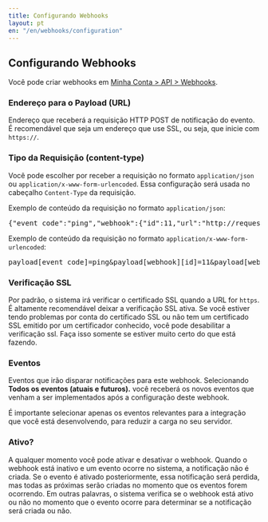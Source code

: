 ```yaml
---
title: Configurando Webhooks
layout: pt
en: "/en/webhooks/configuration"
---
```


## Configurando Webhooks

Você pode criar webhooks em [Minha Conta > API > Webhooks](https://boletosimples.com.br/conta/api/webhooks).

### Endereço para o Payload (URL)

Endereço que receberá a requisição HTTP POST de notificação do evento. É recomendável que seja um endereço que use SSL, ou seja, que inicie com `https://`.

### Tipo da Requisição (content-type)

Você pode escolher por receber a requisição no formato `application/json` ou `application/x-www-form-urlencoded`. Essa configuração será usada no cabeçalho `Content-Type` da requisição.

Exemplo de conteúdo da requisição no formato `application/json`:

<pre class="json">
{"event_code":"ping","webhook":{"id":11,"url":"http://requestb.in/15a0nqn1"}}
</pre>

Exemplo de conteúdo da requisição no formato `application/x-www-form-urlencoded`:

<pre class="http">
payload[event_code]=ping&payload[webhook][id]=11&payload[webhook][url]=http://requestb.in/15a0nqn1
</pre>

### Verificação SSL

Por padrão, o sistema irá verificar o certificado SSL quando a URL for `https`. É altamente recomendável deixar a verificação SSL ativa. Se você estiver tendo problemas por conta do certificado SSL ou não tem um certificado SSL emitido por um certificador conhecido, você pode desabilitar a verificação ssl. Faça isso somente se estiver muito certo do que está fazendo.

### Eventos

Eventos que irão disparar notificações para este webhook. Selecionando **Todos os eventos (atuais e futuros).** você receberá os novos eventos que venham a ser implementados após a configuração deste webhook.

É importante selecionar apenas os eventos relevantes para a integração que você está desenvolvendo, para reduzir a carga no seu servidor.

### Ativo?

A qualquer momento você pode ativar e desativar o webhook. Quando o webhook está inativo e um evento ocorre no sistema, a notificação não é criada. Se o evento é ativado posteriormente, essa notificação será perdida, mas todas as próximas serão criadas no momento que os eventos forem ocorrendo. Em outras palavras, o sistema verifica se o webhook está ativo ou não no momento que o evento ocorre para determinar se a notificação será criada ou não.